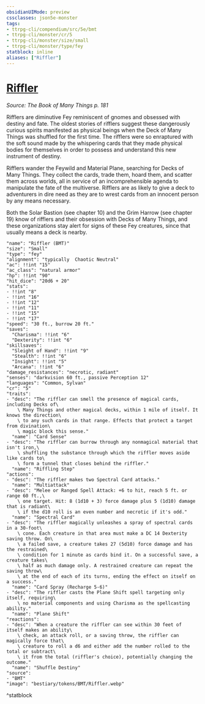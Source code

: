 ```yaml
---
obsidianUIMode: preview
cssclasses: json5e-monster
tags:
- ttrpg-cli/compendium/src/5e/bmt
- ttrpg-cli/monster/cr/5
- ttrpg-cli/monster/size/small
- ttrpg-cli/monster/type/fey
statblock: inline
aliases: ["Riffler"]
---
```

# [Riffler](3-Compendium\CLI\bestiary\fey/riffler-bmt.md)
*Source: The Book of Many Things p. 181*  

Rifflers are diminutive Fey reminiscent of gnomes and obsessed with destiny and fate. The oldest stories of rifflers suggest these dangerously curious spirits manifested as physical beings when the Deck of Many Things was shuffled for the first time. The rifflers were so enraptured with the soft sound made by the whispering cards that they made physical bodies for themselves in order to possess and understand this new instrument of destiny.

Rifflers wander the Feywild and Material Plane, searching for Decks of Many Things. They collect the cards, trade them, hoard them, and scatter them across worlds, all in service of an incomprehensible agenda to manipulate the fate of the multiverse. Rifflers are as likely to give a deck to adventurers in dire need as they are to wrest cards from an innocent person by any means necessary.

Both the Solar Bastion (see chapter 10) and the Grim Harrow (see chapter 19) know of rifflers and their obsession with Decks of Many Things, and these organizations stay alert for signs of these Fey creatures, since that usually means a deck is nearby.

```statblock
"name": "Riffler (BMT)"
"size": "Small"
"type": "fey"
"alignment": "typically  Chaotic Neutral"
"ac": !!int "15"
"ac_class": "natural armor"
"hp": !!int "90"
"hit_dice": "20d6 + 20"
"stats":
- !!int "8"
- !!int "16"
- !!int "12"
- !!int "11"
- !!int "15"
- !!int "17"
"speed": "30 ft., burrow 20 ft."
"saves":
  "Charisma": !!int "6"
  "Dexterity": !!int "6"
"skillsaves":
  "Sleight of Hand": !!int "9"
  "Stealth": !!int "6"
  "Insight": !!int "5"
  "Arcana": !!int "6"
"damage_resistances": "necrotic, radiant"
"senses": "darkvision 60 ft., passive Perception 12"
"languages": "Common, Sylvan"
"cr": "5"
"traits":
- "desc": "The riffler can smell the presence of magical cards, including Decks of\
    \ Many Things and other magical decks, within 1 mile of itself. It knows the direction\
    \ to any such cards in that range. Effects that protect a target from divination\
    \ magic block this sense."
  "name": "Card Sense"
- "desc": "The riffler can burrow through any nonmagical material that isn't iron,\
    \ shuffling the substance through which the riffler moves aside like cards to\
    \ form a tunnel that closes behind the riffler."
  "name": "Riffling Step"
"actions":
- "desc": "The riffler makes two Spectral Card attacks."
  "name": "Multiattack"
- "desc": "Melee or Ranged Spell Attack: +6 to hit, reach 5 ft. or range 60 ft.,\
    \ one target. Hit: 8 (1d10 + 3) force damage plus 5 (1d10) damage that is radiant\
    \ if the d10 roll is an even number and necrotic if it's odd."
  "name": "Spectral Card"
- "desc": "The riffler magically unleashes a spray of spectral cards in a 30-foot\
    \ cone. Each creature in that area must make a DC 14 Dexterity saving throw. On\
    \ a failed save, a creature takes 27 (5d10) force damage and has the restrained\
    \ condition for 1 minute as cards bind it. On a successful save, a creature takes\
    \ half as much damage only. A restrained creature can repeat the saving throw\
    \ at the end of each of its turns, ending the effect on itself on a success."
  "name": "Card Spray (Recharge 5-6)"
- "desc": "The riffler casts the Plane Shift spell targeting only itself, requiring\
    \ no material components and using Charisma as the spellcasting ability."
  "name": "Plane Shift"
"reactions":
- "desc": "When a creature the riffler can see within 30 feet of itself makes an ability\
    \ check, an attack roll, or a saving throw, the riffler can magically force that\
    \ creature to roll a d6 and either add the number rolled to the total or subtract\
    \ it from the total (riffler's choice), potentially changing the outcome."
  "name": "Shuffle Destiny"
"source":
- "BMT"
"image": "bestiary/tokens/BMT/Riffler.webp"
```
^statblock